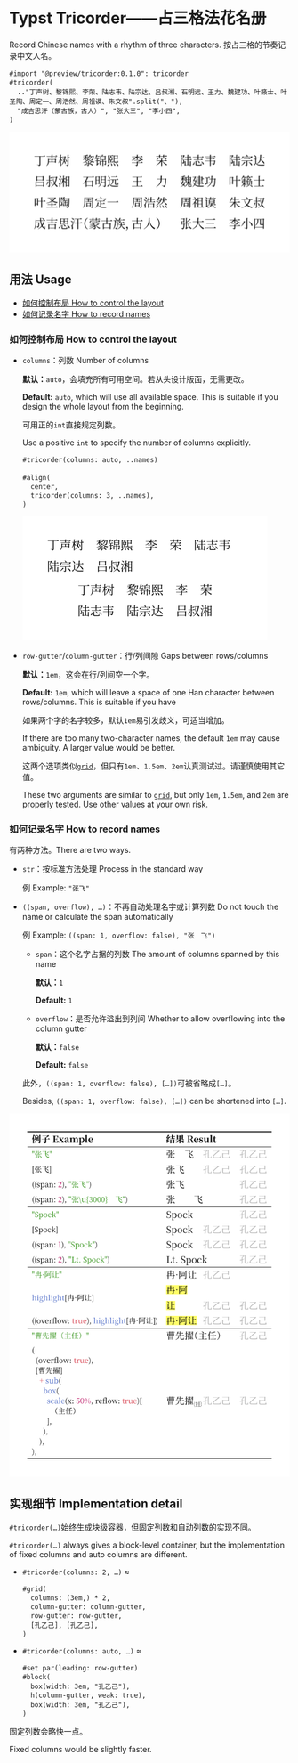 # Typst Tricorder——占三格法花名册

Record Chinese names with a rhythm of three characters.
按占三格的节奏记录中文人名。

```typst
#import "@preview/tricorder:0.1.0": tricorder
#tricorder(
  .."丁声树、黎锦熙、李荣、陆志韦、陆宗达、吕叔湘、石明远、王力、魏建功、叶籁士、叶圣陶、周定一、周浩然、周祖谟、朱文叔".split("、"),
  "成吉思汗（蒙古族，古人）", "张大三", "李小四",
)
```

![](./assets/1.png)

## 用法 Usage

- [如何控制布局 How to control the layout](#如何控制布局-how-to-control-the-layout)
- [如何记录名字 How to record names](#如何记录名字-how-to-record-names)

### 如何控制布局 How to control the layout

- `columns`：列数 Number of columns

  **默认：**`auto`，会填充所有可用空间。若从头设计版面，无需更改。

  **Default:** `auto`, which will use all available space. This is suitable if you design the whole layout from the beginning.

  可用正的`int`直接规定列数。

  Use a positive `int` to specify the number of columns explicitly.

  ```typst
  #tricorder(columns: auto, ..names)

  #align(
    center,
    tricorder(columns: 3, ..names),
  )
  ```

  ![](./assets/2.png)

- `row-gutter`/`column-gutter`：行/列间隙 Gaps between rows/columns

  **默认：**`1em`，这会在行/列间空一个字。

  **Default:** `1em`, which will leave a space of one Han character between rows/columns. This is suitable if you have

  如果两个字的名字较多，默认`1em`易引发歧义，可适当增加。

  If there are too many two-character names, the default `1em` may cause ambiguity. A larger value would be better.

  这两个选项类似[`grid`][grid-gutter]，但只有`1em`、`1.5em`、`2em`认真测试过。请谨慎使用其它值。

  These two arguments are similar to [`grid`][grid-gutter], but only `1em`, `1.5em`, and `2em` are properly tested. Use other values at your own risk.

  [grid-gutter]: https://typst.app/docs/reference/layout/grid/#parameters-column-gutter

### 如何记录名字 How to record names

有两种方法。There are two ways.

- `str`：按标准方法处理 Process in the standard way

  例 Example: `"张飞"`

- `((span, overflow), …)`：不再自动处理名字或计算列数 Do not touch the name or calculate the span automatically

  例 Example: `((span: 1, overflow: false), "张　飞")`

  - `span`：这个名字占据的列数 The amount of columns spanned by this name

    **默认：**`1`

    **Default:** `1`

  - `overflow`：是否允许溢出到列间 Whether to allow overflowing into the column gutter

    **默认：**`false`

    **Default:** `false`

  此外，`((span: 1, overflow: false), […])`可被省略成`[…]`。

  Besides, `((span: 1, overflow: false), […])` can be shortened into `[…]`.

![](./assets/3.png)

## 实现细节 Implementation detail

`#tricorder(…)`始终生成块级容器，但固定列数和自动列数的实现不同。

`#tricorder(…)` always gives a block-level container, but the implementation of fixed columns and auto columns are different.

- `#tricorder(columns: 2, …)` ≈

  ```typst
  #grid(
    columns: (3em,) * 2,
    column-gutter: column-gutter,
    row-gutter: row-gutter,
    [孔乙己], [孔乙己],
  )
  ```

- `#tricorder(columns: auto, …)` ≈

  ```typst
  #set par(leading: row-gutter)
  #block(
    box(width: 3em, "孔乙己"),
    h(column-gutter, weak: true),
    box(width: 3em, "孔乙己"),
  )
  ```

固定列数会略快一点。

Fixed columns would be slightly faster.
